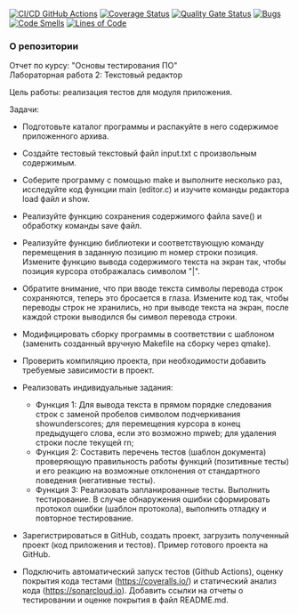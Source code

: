 [![CI/CD GitHub Actions](https://github.com/nikitagordeev10/petrsu_unit_testing_002_text_editor/actions/workflows/test-action.yml/badge.svg)](https://github.com/nikitagordeev10/petrsu_unit_testing_002_text_editor/actions/workflows/test-action.yml)
[![Coverage Status](https://coveralls.io/repos/github/nikitagordeev10/petrsu_unit_testing_002_text_editor/badge.svg?branch=main)](https://coveralls.io/github/nikitagordeev10/petrsu_unit_testing_002_text_editor?branch=main)
[![Quality Gate Status](https://sonarcloud.io/api/project_badges/measure?project=nikitagordeev10_petrsu_unit_testing_002_text_editor&metric=alert_status)](https://sonarcloud.io/summary/new_code?id=nikitagordeev10_petrsu_unit_testing_002_text_editor)
[![Bugs](https://sonarcloud.io/api/project_badges/measure?project=nikitagordeev10_petrsu_unit_testing_002_text_editor&metric=bugs)](https://sonarcloud.io/summary/new_code?id=nikitagordeev10_petrsu_unit_testing_002_text_editor)
[![Code Smells](https://sonarcloud.io/api/project_badges/measure?project=nikitagordeev10_petrsu_unit_testing_002_text_editor&metric=code_smells)](https://sonarcloud.io/summary/new_code?id=nikitagordeev10_petrsu_unit_testing_002_text_editor)
[![Lines of Code](https://sonarcloud.io/api/project_badges/measure?project=nikitagordeev10_petrsu_unit_testing_002_text_editor&metric=ncloc)](https://sonarcloud.io/summary/new_code?id=nikitagordeev10_petrsu_unit_testing_002_text_editor)

### О репозитории
Отчет по курсу: "Основы тестирования ПО"\
Лабораторная работа 2: Текстовый редактор

Цель работы: реализация тестов для модуля приложения.

Задачи:
- Подготовьте каталог программы и распакуйте в него содержимое приложенного архива.
- Создайте тестовый текстовый файл input.txt с произвольным содержимым.
- Соберите программу с помощью make и выполните несколько раз, исследуйте код функции main (editor.c) и изучите команды редактора load файл и show.
- Реализуйте функцию сохранения содержимого файла save() и обработку команды save файл.
- Реализуйте функцию библиотеки и соответствующую команду перемещения в заданную позицию m номер строки позиция. Измените функцию вывода содержимого текста на экран так, чтобы позиция курсора отображалась символом "|".
- Обратите внимание, что при вводе текста символы перевода строк сохраняются, теперь это бросается в глаза. Измените код так, чтобы переводы строк не хранились, но при выводе текста на экран, после каждой строки выводился бы символ перевода строки.
- Модифицировать сборку программы в соответствии с шаблоном (заменить созданный вручную Makefile на сборку через qmake).
- Проверить компиляцию проекта, при необходимости добавить требуемые зависимости в проект.

- Реализовать индивидуальные задания:
  - Функция 1: Для вывода текста в прямом порядке следования строк с заменой пробелов символом подчеркивания showunderscores;	для перемещения курсора в конец предыдущего слова, если это возможно mpweb;	для удаления строки после текущей rn;
  - Функция 2: Составить перечень тестов (шаблон документа) проверяющую правильность работы функций (позитивные тесты) и его реакцию на возможные отклонения от стандартного поведения (негативные тесты).
  - Функция 3: Реализовать запланированные тесты. Выполнить тестирование. В случае обнаружения ошибки сформировать протокол ошибки (шаблон протокола), выполнить отладку и повторное тестирование.

- Зарегистрироваться в GitHub, создать проект, загрузить полученный проект (код приложения и тестов). Пример готового проекта на GitHub.
- Подключить автоматический запуск тестов (Github Actions), оценку покрытия кода тестами (https://coveralls.io/) и статический анализ кода (https://sonarcloud.io). Добавить ссылки на отчеты о тестировании и оценке покрытия в файл README.md.
